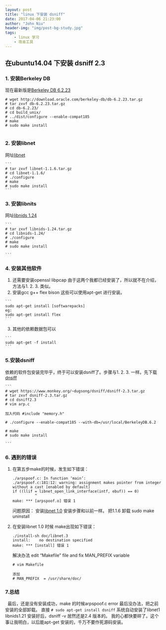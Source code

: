 ```yaml
---
layout: post
title: "linux 下安装 dsniff"
date: 2017-04-06 21:23:00
author: "John Niu"
header-img: "img/post-bg-study.jpg"
tags:
    - linux 学习
    - 攻击工具     
---
```



## 在ubuntu14.04 下安装 dsniff 2.3

### 1. 安装Berkeley DB


   现在最新版是[Berkeley DB 6.2.23](http://download.oracle.com/berkeley-db/db-6.2.23.tar.gz)
   ```
   # wget http://download.oracle.com/berkeley-db/db-6.2.23.tar.gz
   # tar zxvf db-6.2.23.tar.gz
   # cd db-6.2.23/
   # cd build_unix/
   # ../dist/configure --enable-compat185
   # make
   # sudo make install
    
   ```
    
### 2. 安装libnet 


   网址[libnet](http://pkgs.fedoraproject.org/repo/pkgs/libnet/)
    
    ```
    # tar zxvf libnet-1.1.6.tar.gz
    # cd libnet-1.1.6/
    # ./configure
    # make
    # sudo make install
    ```
    
### 3. 安装libnits

   网址[libnids 1.24](https://sourceforge.net/projects/libnids/files/libnids/)
    
    ```
    # tar zxvf libnids-1.24.tar.gz
    # cd libnids-1.24/
    # ./configure
    # make
    # sudo make install
    
    ```
    
### 4. 安装其他软件


   1. 还需要安装openssl libpcap 由于这两个我都已经安装了，所以就不在介绍，方法与1. 2. 3. 类似。
   2. 安装gcc g++ flex bison
   这些可以使用apt-get 进行安装。 
    
    ```
    sudo apt-get install [softwarepacks] 
    eg:
    sudo apt-get install flex
    ```
   3. 其他的依赖数据包可以
    
    ```
    sudo apt-get -f install
    ```
    
    
### 5.安装dsniff


   依赖的软件包安装完毕乎，终于可以安装dsniff了。步骤与1. 2. 3. 一样。先下载[dnsiff](https://www.monkey.org/~dugsong/dsniff/dsniff-2.3.tar.gz)
    
    ```
    # wget https://www.monkey.org/~dugsong/dsniff/dsniff-2.3.tar.gz
    # tar zxvf dsniff-2.3.tar.gz
    # cd dsniff2.3
    # vim arp.c
    
    加入代码 #include "memory.h"
    
    # ./configure --enable-compat185 --with-db=/usr/local/BerkeleyDB.6.2
    
    # make
    # sudo make install
    
    ```
    
### 6. 遇到的错误


 1. 在第五步make的时候，发生如下错误：
    
    ```
    ./arpspoof.c: In function ‘main’:
    ./arpspoof.c:181:12: warning: assignment makes pointer from integer without a cast [enabled by default]
    if ((llif = libnet_open_link_interface(intf, ebuf)) == 0)
              ^
    make: *** [arpspoof.o] 错误 1

    ```
    
    
    问题原因：
    安装[libnet 1.0](http://pkgs.fedoraproject.org/repo/pkgs/libnet/libnet-1.0.2a.tar.gz/ddf53f0f484184390e8c2a1bd0853667/libnet-1.0.2a.tar.gz)
    安装步骤和以前一样。
    把1.1.6 卸载 sudo make uninstall 
    
    
 1. 在安装libnet 1.0 时候 make出现如下错误：
    
    ```
    ./install-sh doc/libnet.3
    install:	no destination specified
    make: *** [install] 错误 1
    ```
    
    
    解决办法
    edit “Makefile” file and fix MAN_PREFIX variable
    
    
    ```
    # vim Makefile
    
    添加
    # MAN_PREFIX  = /usr/share/doc/ 
    ```
    
### 7.总结

   
   最后，还是没有安装成功，make 的时候arpspoof.c error 最后没办法，把之前安装的全部卸载。
   直接 
    ```
    # sudo apt-get install dsniff
    ```
   系统自动安装了libnet1 libnids1.21
   安装好后，dsniff -v 居然还是2.4 版本的。
   我的心都快要碎了。这个事让我明白，以后能apt-get 安装的，千万不要作死源码安装。
